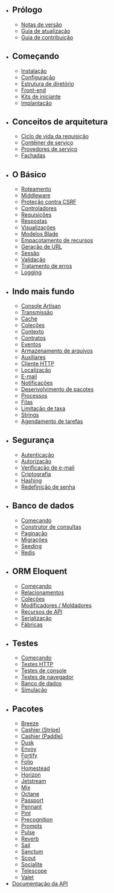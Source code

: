 <!-- source_url: https://github.com/laravel/docs/blob/11.x/documentation.md -->
<!-- revision: 1b0efc2e03b470a3e8f5b95c43475caa9b2f469b -->
<!-- status: ready -->

- ## Prólogo
  - [Notas de versão](releases.md)
  - [Guia de atualização](upgrade.md)
  - [Guia de contribuição](contributions.md)
- ## Começando
  - [Instalação](installation.md)
  - [Configuração](configuration.md)
  - [Estrutura de diretório](structure.md)
  - [Front-end](frontend.md)
  - [Kits de iniciante](starter-kits.md)
  - [Implantação](deployment.md)
- ## Conceitos de arquitetura
  - [Ciclo de vida da requisição](lifecycle.md)
  - [Contêiner de serviço](container.md)
  - [Provedores de serviço](providers.md)
  - [Fachadas](facades.md)
- ## O Básico
  - [Roteamento](routing.md)
  - [Middleware](middleware.md)
  - [Proteção contra CSRF](csrf.md)
  - [Controladores](controllers.md)
  - [Requisições](requests.md)
  - [Respostas](responses.md)
  - [Visualizações](views.md)
  - [Modelos Blade](blade.md)
  - [Empacotamento de recursos](vite.md)
  - [Geração de URL](urls.md)
  - [Sessão](session.md)
  - [Validação](validation.md)
  - [Tratamento de erros](errors.md)
  - [Logging](logging.md)
- ## Indo mais fundo
  - [Console Artisan](artisan.md)
  - [Transmissão](broadcasting.md)
  - [Cache](cache.md)
  - [Coleções](collections.md)
  - [Contexto](context.md)
  - [Contratos](contracts.md)
  - [Eventos](events.md)
  - [Armazenamento de arquivos](filesystem.md)
  - [Auxiliares](helpers.md)
  - [Cliente HTTP](http-client.md)
  - [Localização](localization.md)
  - [E-mail](mail.md)
  - [Notificações](notifications.md)
  - [Desenvolvimento de pacotes](packages.md)
  - [Processos](processes.md)
  - [Filas](queues.md)
  - [Limitação de taxa](rate-limiting.md)
  - [Strings](strings.md)
  - [Agendamento de tarefas](scheduling.md)
- ## Segurança
  - [Autenticação](authentication.md)
  - [Autorização](authorization.md)
  - [Verificação de e-mail](verification.md)
  - [Criptografia](encryption.md)
  - [Hashing](hashing.md)
  - [Redefinição de senha](passwords.md)
- ## Banco de dados
  - [Começando](database.md)
  - [Construtor de consultas](queries.md)
  - [Paginação](pagination.md)
  - [Migrações](migrations.md)
  - [Seeding](seeding.md)
  - [Redis](redis.md)
- ## ORM Eloquent
  - [Começando](eloquent.md)
  - [Relacionamentos](eloquent-relationships.md)
  - [Coleções](eloquent-collections.md)
  - [Modificadores / Moldadores](eloquent-mutators.md)
  - [Recursos de API](eloquent-resources.md)
  - [Serialização](eloquent-serialization.md)
  - [Fábricas](eloquent-factories.md)
- ## Testes
  - [Começando](testing.md)
  - [Testes HTTP](http-tests.md)
  - [Testes de console](console-tests.md)
  - [Testes de navegador](dusk.md)
  - [Banco de dados](database-testing.md)
  - [Simulação](mocking.md)
- ## Pacotes
  - [Breeze](starter-kits.md#laravel-breeze)
  - [Cashier (Stripe)](billing.md)
  - [Cashier (Paddle)](cashier-paddle.md)
  - [Dusk](dusk.md)
  - [Envoy](envoy.md)
  - [Fortify](fortify.md)
  - [Folio](folio.md)
  - [Homestead](homestead.md)
  - [Horizon](horizon.md)
  - [Jetstream](https://jetstream.laravel.com)
  - [Mix](mix.md)
  - [Octane](octane.md)
  - [Passport](passport.md)
  - [Pennant](pennant.md)
  - [Pint](pint.md)
  - [Precognition](precognition.md)
  - [Prompts](prompts.md)
  - [Pulse](pulse.md)
  - [Reverb](reverb.md)
  - [Sail](sail.md)
  - [Sanctum](sanctum.md)
  - [Scout](scout.md)
  - [Socialite](socialite.md)
  - [Telescope](telescope.md)
  - [Valet](valet.md)
- [Documentação da API](https://laravel.com/api/11.x/index.html)
